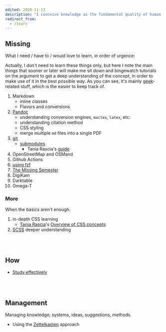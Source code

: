 ```yaml
---
edited: 2020-11-13
description: "I conceive knowledge as the fundamental quality of human life. It should be searched, managed, and preserved as a treasure, since it is the most valuable capability we have, together with love. Here, I collect <strong><em>meta-knowledge</em></strong> data, or better <em>Epistemology</em> annotations, which are knowledge insights about knowledge itself, and how to deal with it."
redirect_from:
  - /learn
---
```

## Missing

What I need / have to / would love to learn, in order of urgence:

Actually, I don't need to learn these things only, but here I note the main things that sooner or later will make me sit down and bingewatch tutorials on the argument to get a deep understanding of the concept, in order to make use of it in the best possible way. As you can see, it's mainly [geek](/geek "Geek tag page")-related stuff, which is the easier to keep track of.

1. Markdown
	- inline classes
	- Flavors and conversions
1. [Pandoc](https://pandoc.org/)
	- understanding conversion engines, `mactex`, `latex`, etc.
	- understanding citation method
	- CSS styling
	- merge multiple `md` files into a single PDF
1. [git](https://git-scm.com)
	- [submodules](https://git-scm.com/book/en/v2/Git-Tools-Submodules)
		- Tania Rascia's [guide](https://www.taniarascia.com/git-submodules-private-content/)
1. OpenStreetMap and OSMand
1. Github Actions
1. [using fzf](https://www.youtube.com/watch?v=qgG5Jhi_Els)
1. [The Missing Semester](https://missing.csail.mit.edu/)
1. DigiKam
1. Darktable
1. Omega-T

### More

When the basics aren't enough.

1. in-depth CSS learning
	- [Tania Rascia](https://taniarascia.com)'s [Overview of CSS concepts](https://www.taniarascia.com/overview-of-css-concepts/)
1. [SCSS](https://sass-lang.com/) deeper understanding

<br>
<br>

## How

- [Study effectively](https://youtu.be/IlU-zDU6aQ0)

<br>
<br>

## Management

Managing knowledge; systems, ideas, suggestions, methods.

- Using the [Zettelkasten](/zettelkasten) approach
